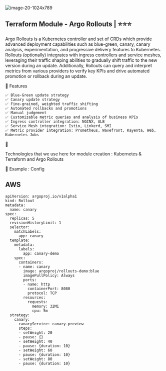 ![image-20-1024x789](https://github.com/user-attachments/assets/efe391a2-6840-44b8-b87b-c9deba242e73)

 
## Terraform Module - Argo Rollouts | ⭐⭐⭐ 
Argo Rollouts is a Kubernetes controller and set of CRDs which provide advanced deployment capabilities such as blue-green, canary, canary analysis, experimentation, and progressive delivery features to Kubernetes.
Rollouts (optionally) integrates with ingress controllers and service meshes, leveraging their traffic shaping abilities to gradually shift traffic to the new version during an update. Additionally, Rollouts can query and interpret metrics from various providers to verify key KPIs and drive automated promotion or rollback during an update.

🎯 Features
```
✅ Blue-Green update strategy
✅ Canary update strategy
✅ Fine-grained, weighted traffic shifting
✅ Automated rollbacks and promotions
✅ Manual judgement
✅ Customizable metric queries and analysis of business KPIs
✅ Ingress controller integration: NGINX, ALB
✅ Service Mesh integration: Istio, Linkerd, SMI
✅ Metric provider integration: Prometheus, Wavefront, Kayenta, Web, Kubernetes Jobs
```

🚀 

Technologies that we use here for module creation : Kubernetes & Terraform and Argo Rollouts


🔨 Example : Config 

## AWS
```
apiVersion: argoproj.io/v1alpha1
kind: Rollout
metadata:
  name: canary
spec:
  replicas: 5
  revisionHistoryLimit: 1
  selector:
    matchLabels:
      app: canary
  template:
    metadata:
      labels:
        app: canary-demo
    spec:
      containers:
      - name: canary
        image: argoproj/rollouts-demo:blue
        imagePullPolicy: Always
        ports:
        - name: http
          containerPort: 8080
          protocol: TCP
        resources:
          requests:
            memory: 32Mi
            cpu: 5m
  strategy:
    canary:
      canaryService: canary-preview
      steps:
      - setWeight: 20
      - pause: {}
      - setWeight: 40
      - pause: {duration: 10}
      - setWeight: 60
      - pause: {duration: 10}
      - setWeight: 80
      - pause: {duration: 10}
```
